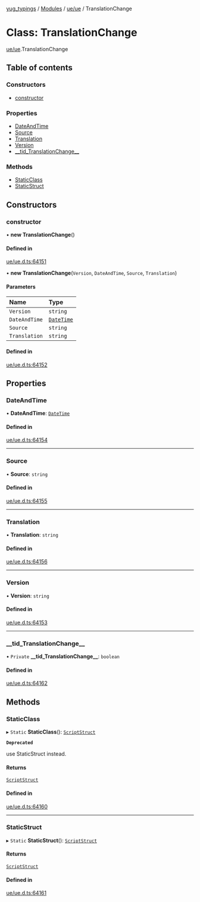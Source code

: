 [yug_typings](../README.md) / [Modules](../modules.md) / [ue/ue](../modules/ue_ue.md) / TranslationChange

# Class: TranslationChange

[ue/ue](../modules/ue_ue.md).TranslationChange

## Table of contents

### Constructors

- [constructor](ue_ue.TranslationChange.md#constructor)

### Properties

- [DateAndTime](ue_ue.TranslationChange.md#dateandtime)
- [Source](ue_ue.TranslationChange.md#source)
- [Translation](ue_ue.TranslationChange.md#translation)
- [Version](ue_ue.TranslationChange.md#version)
- [\_\_tid\_TranslationChange\_\_](ue_ue.TranslationChange.md#__tid_translationchange__)

### Methods

- [StaticClass](ue_ue.TranslationChange.md#staticclass)
- [StaticStruct](ue_ue.TranslationChange.md#staticstruct)

## Constructors

### constructor

• **new TranslationChange**()

#### Defined in

[ue/ue.d.ts:64151](https://github.com/YugMetaverse/yug_typings/blob/25cad34/ue/ue.d.ts#L64151)

• **new TranslationChange**(`Version`, `DateAndTime`, `Source`, `Translation`)

#### Parameters

| Name | Type |
| :------ | :------ |
| `Version` | `string` |
| `DateAndTime` | [`DateTime`](ue_ue.DateTime.md) |
| `Source` | `string` |
| `Translation` | `string` |

#### Defined in

[ue/ue.d.ts:64152](https://github.com/YugMetaverse/yug_typings/blob/25cad34/ue/ue.d.ts#L64152)

## Properties

### DateAndTime

• **DateAndTime**: [`DateTime`](ue_ue.DateTime.md)

#### Defined in

[ue/ue.d.ts:64154](https://github.com/YugMetaverse/yug_typings/blob/25cad34/ue/ue.d.ts#L64154)

___

### Source

• **Source**: `string`

#### Defined in

[ue/ue.d.ts:64155](https://github.com/YugMetaverse/yug_typings/blob/25cad34/ue/ue.d.ts#L64155)

___

### Translation

• **Translation**: `string`

#### Defined in

[ue/ue.d.ts:64156](https://github.com/YugMetaverse/yug_typings/blob/25cad34/ue/ue.d.ts#L64156)

___

### Version

• **Version**: `string`

#### Defined in

[ue/ue.d.ts:64153](https://github.com/YugMetaverse/yug_typings/blob/25cad34/ue/ue.d.ts#L64153)

___

### \_\_tid\_TranslationChange\_\_

• `Private` **\_\_tid\_TranslationChange\_\_**: `boolean`

#### Defined in

[ue/ue.d.ts:64162](https://github.com/YugMetaverse/yug_typings/blob/25cad34/ue/ue.d.ts#L64162)

## Methods

### StaticClass

▸ `Static` **StaticClass**(): [`ScriptStruct`](ue_ue.ScriptStruct.md)

**`Deprecated`**

use StaticStruct instead.

#### Returns

[`ScriptStruct`](ue_ue.ScriptStruct.md)

#### Defined in

[ue/ue.d.ts:64160](https://github.com/YugMetaverse/yug_typings/blob/25cad34/ue/ue.d.ts#L64160)

___

### StaticStruct

▸ `Static` **StaticStruct**(): [`ScriptStruct`](ue_ue.ScriptStruct.md)

#### Returns

[`ScriptStruct`](ue_ue.ScriptStruct.md)

#### Defined in

[ue/ue.d.ts:64161](https://github.com/YugMetaverse/yug_typings/blob/25cad34/ue/ue.d.ts#L64161)
